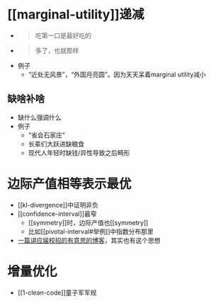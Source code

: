 # [[marginal-utility]]递减
- > 吃第一口是最好吃的
- > 多了，也就那样
- 例子
  - “近处无风景”，“外国月亮圆”。因为天天呆着marginal utility减小
## 缺啥补啥
- 缺什么强调什么
- 例子
  - “省会石家庄”
  - 长辈们大跃进缺粮食
  - 现代人年轻时缺钱/异性导致之后畸形
# 边际产值相等表示最优
- [[kl-divergence]]中证明非负
- [[confidence-interval]]最窄
  - [[symmetry]]时，边际产值也[[symmetry]]
  - 比如[[pivotal-interval#举例]]中指数分布那里
- [一篇讲应届校招的有意思的博客](https://midas-technologies.com/zh/blog/20210114/)，其实也有这个思想
# 增量优化
- [[1-clean-code]]童子军军规
